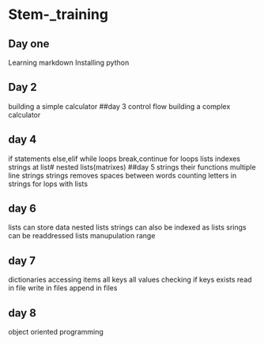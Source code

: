# Stem-_training
## Day one
Learning markdown
Installing python
## Day 2
building a simple calculator
##day 3
control flow 
building a complex calculator
## day 4
if statements
else,elif
while loops
break,continue
for loops
lists
indexes
strings at list#
nested lists(matrixes)
##day 5
strings
their functions
multiple line strings
strings removes spaces between words
counting letters in strings
for lops with lists
## day 6
lists can store data
nested lists
strings can also be indexed as lists
srings can  be readdressed
lists manupulation
range
## day 7
dictionaries
accessing items
all keys
all values
checking if keys exists
read in file 
write in files
append in files
## day 8
object oriented programming

